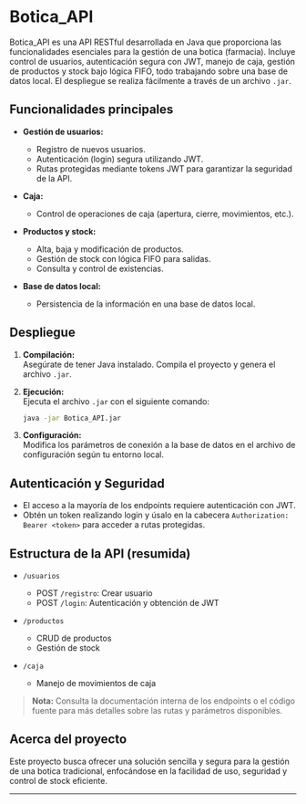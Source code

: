 # Botica_API

Botica_API es una API RESTful desarrollada en Java que proporciona las funcionalidades esenciales para la gestión de una botica (farmacia). Incluye control de usuarios, autenticación segura con JWT, manejo de caja, gestión de productos y stock bajo lógica FIFO, todo trabajando sobre una base de datos local. El despliegue se realiza fácilmente a través de un archivo `.jar`.

## Funcionalidades principales

- **Gestión de usuarios:**  
  - Registro de nuevos usuarios.
  - Autenticación (login) segura utilizando JWT.
  - Rutas protegidas mediante tokens JWT para garantizar la seguridad de la API.

- **Caja:**  
  - Control de operaciones de caja (apertura, cierre, movimientos, etc.).

- **Productos y stock:**  
  - Alta, baja y modificación de productos.
  - Gestión de stock con lógica FIFO para salidas.
  - Consulta y control de existencias.

- **Base de datos local:**  
  - Persistencia de la información en una base de datos local.

## Despliegue

1. **Compilación:**  
   Asegúrate de tener Java instalado. Compila el proyecto y genera el archivo `.jar`.

2. **Ejecución:**  
   Ejecuta el archivo `.jar` con el siguiente comando:
   ```bash
   java -jar Botica_API.jar
   ```

3. **Configuración:**  
   Modifica los parámetros de conexión a la base de datos en el archivo de configuración según tu entorno local.

## Autenticación y Seguridad

- El acceso a la mayoría de los endpoints requiere autenticación con JWT.
- Obtén un token realizando login y úsalo en la cabecera `Authorization: Bearer <token>` para acceder a rutas protegidas.

## Estructura de la API (resumida)

- `/usuarios`  
  - POST `/registro`: Crear usuario  
  - POST `/login`: Autenticación y obtención de JWT

- `/productos`  
  - CRUD de productos  
  - Gestión de stock

- `/caja`  
  - Manejo de movimientos de caja

> **Nota:** Consulta la documentación interna de los endpoints o el código fuente para más detalles sobre las rutas y parámetros disponibles.

## Acerca del proyecto

Este proyecto busca ofrecer una solución sencilla y segura para la gestión de una botica tradicional, enfocándose en la facilidad de uso, seguridad y control de stock eficiente.

---

